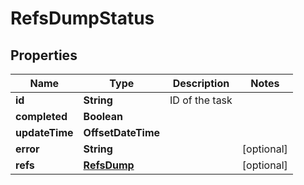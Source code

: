 

# RefsDumpStatus


## Properties

| Name | Type | Description | Notes |
|------------ | ------------- | ------------- | -------------|
|**id** | **String** | ID of the task |  |
|**completed** | **Boolean** |  |  |
|**updateTime** | **OffsetDateTime** |  |  |
|**error** | **String** |  |  [optional] |
|**refs** | [**RefsDump**](RefsDump.md) |  |  [optional] |



